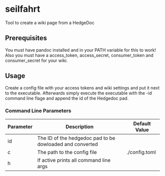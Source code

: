 # seilfahrt

Tool to create a wiki page from a HedgeDoc

## Prerequisites

You must have pandoc installed and in your PATH variable for this to work!
Also you must have a access_token, access_secret, consumer_token and consumer_secret for your wiki.

## Usage

Create a config file with your access tokens and wiki settings and put it next to the executable.
Afterwards simply execute the executable with the -id command line flage and append the id of the Hedgedoc pad.

### Command Line Parameters

| Parameter | Description                                              | Default Value |
|-----------|----------------------------------------------------------|---------------|
| id        | The ID of the hedgedoc pad to be dowloaded and converted |               |
| c         | The path to the config file                              | ./config.toml |
| h         | If active prints all command line args                   |               |
